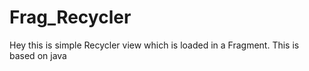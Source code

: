 # Frag_Recycler
Hey this is simple Recycler view which is loaded in a Fragment. This is based on java 
